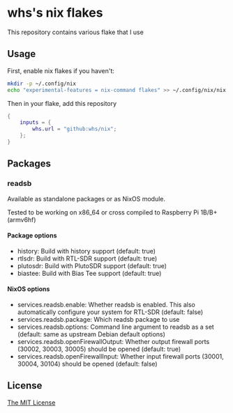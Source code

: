 # whs's nix flakes
This repository contains various flake that I use

## Usage

First, enable nix flakes if you haven't:

```sh
mkdir -p ~/.config/nix
echo "experimental-features = nix-command flakes" >> ~/.config/nix/nix.conf
```

Then in your flake, add this repository

```nix
{
	inputs = {
		whs.url = "github:whs/nix";
	};
}
```

## Packages
### readsb
Available as standalone packages or as NixOS module.

Tested to be working on x86_64 or cross compiled to Raspberry Pi 1B/B+ (armv6hf)

#### Package options

* history: Build with history support (default: true)
* rtlsdr: Build with RTL-SDR support (default: true)
* plutosdr: Build with PlutoSDR support (default: true)
* biastee: Build with Bias Tee support (default: true)

#### NixOS options

* services.readsb.enable: Whether readsb is enabled. This also automatically configure your system for RTL-SDR (default: false)
* services.readsb.package: Which readsb package to use
* services.readsb.options: Command line argument to readsb as a set (default: same as upstream Debian default options)
* services.readsb.openFirewallOutput: Whether output firewall ports (30002, 30003, 30005) should be opened (default: true)
* services.readsb.openFirewallInput: Whether input firewall ports (30001, 30004, 30104) should be opened (default: false)

## License
[The MIT License](LICENSE)
